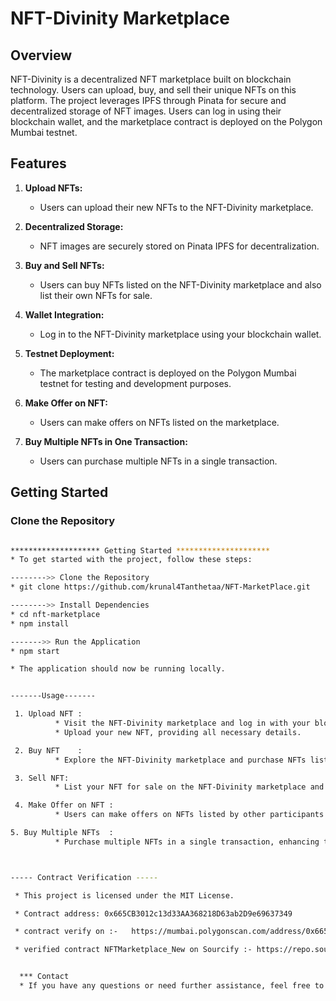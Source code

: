 # NFT-Divinity Marketplace

## Overview

NFT-Divinity is a decentralized NFT marketplace built on blockchain technology. Users can upload, buy, and sell their unique NFTs on this platform. The project leverages IPFS through Pinata for secure and decentralized storage of NFT images. Users can log in using their blockchain wallet, and the marketplace contract is deployed on the Polygon Mumbai testnet.

## Features

1. **Upload NFTs:**
   - Users can upload their new NFTs to the NFT-Divinity marketplace.

2. **Decentralized Storage:**
   - NFT images are securely stored on Pinata IPFS for decentralization.

3. **Buy and Sell NFTs:**
   - Users can buy NFTs listed on the NFT-Divinity marketplace and also list their own NFTs for sale.

4. **Wallet Integration:**
   - Log in to the NFT-Divinity marketplace using your blockchain wallet.

5. **Testnet Deployment:**
   - The marketplace contract is deployed on the Polygon Mumbai testnet for testing and development purposes.

6. **Make Offer on NFT:**
   - Users can make offers on NFTs listed on the marketplace.

7. **Buy Multiple NFTs in One Transaction:**
   - Users can purchase multiple NFTs in a single transaction.

## Getting Started

### Clone the Repository

```bash

******************** Getting Started *********************
* To get started with the project, follow these steps:

-------->> Clone the Repository
* git clone https://github.com/krunal4Tanthetaa/NFT-MarketPlace.git

-------->> Install Dependencies
* cd nft-marketplace
* npm install

------->> Run the Application
* npm start

* The application should now be running locally.


-------Usage-------

 1. Upload NFT :
          * Visit the NFT-Divinity marketplace and log in with your blockchain wallet.
          * Upload your new NFT, providing all necessary details.

 2. Buy NFT    :
          * Explore the NFT-Divinity marketplace and purchase NFTs listed by other users.

 3. Sell NFT:
          * List your NFT for sale on the NFT-Divinity marketplace and set your desired price.

 4. Make Offer on NFT :
          * Users can make offers on NFTs listed by other participants.

5. Buy Multiple NFTs  :
          * Purchase multiple NFTs in a single transaction, enhancing the user experience.



----- Contract Verification -----

 * This project is licensed under the MIT License.

 * Contract address: 0x665CB3012c13d33AA368218D63ab2D9e69637349

 * contract verify on :-   https://mumbai.polygonscan.com/address/0x665CB3012c13d33AA368218D63ab2D9e69637349#code

 * verified contract NFTMarketplace_New on Sourcify :- https://repo.sourcify.dev/contracts/full_match/80001/0x665CB3012c13d33AA368218D63ab2D9e69637349/


  *** Contact
  * If you have any questions or need further assistance, feel free to reach out to krunalsavaj4@gmail.com.



